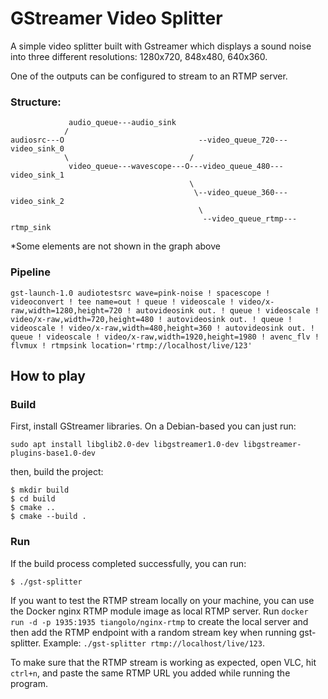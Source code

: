 # GStreamer Video Splitter

A simple video splitter built with Gstreamer which displays a sound noise into three different resolutions: 1280x720, 848x480, 640x360.

One of the outputs can be configured to stream to an RTMP server.

### Structure:
```
             audio_queue---audio_sink
            /
audiosrc---O                              --video_queue_720---video_sink_0
            \                           /
             video_queue---wavescope---O---video_queue_480---video_sink_1
                                        \
                                         \--video_queue_360---video_sink_2
                                          \
                                           --video_queue_rtmp---rtmp_sink
```
*Some elements are not shown in the graph  above

### Pipeline
```
gst-launch-1.0 audiotestsrc wave=pink-noise ! spacescope ! videoconvert ! tee name=out ! queue ! videoscale ! video/x-raw,width=1280,height=720 ! autovideosink out. ! queue ! videoscale ! video/x-raw,width=720,height=480 ! autovideosink out. ! queue ! videoscale ! video/x-raw,width=480,height=360 ! autovideosink out. ! queue ! videoscale ! video/x-raw,width=1920,height=1980 ! avenc_flv ! flvmux ! rtmpsink location='rtmp://localhost/live/123'
```

## How to play
### Build
First, install GStreamer libraries. On a Debian-based you can just run:
```
sudo apt install libglib2.0-dev libgstreamer1.0-dev libgstreamer-plugins-base1.0-dev
```
then, build the project:
```
$ mkdir build
$ cd build
$ cmake ..
$ cmake --build .
```
### Run
If the build process completed successfully, you can run:
```
$ ./gst-splitter
```

If you want to test the RTMP stream locally on your machine, you can use the Docker nginx RTMP module image as local RTMP server. Run ```docker run -d -p 1935:1935 tiangolo/nginx-rtmp``` to create the local server and then add the RTMP endpoint with a random stream key when running gst-splitter. Example:
`./gst-splitter rtmp://localhost/live/123`.

To make sure that the RTMP stream is working as expected, open VLC, hit `ctrl+n`, and paste the same RTMP URL you added while running the program. 